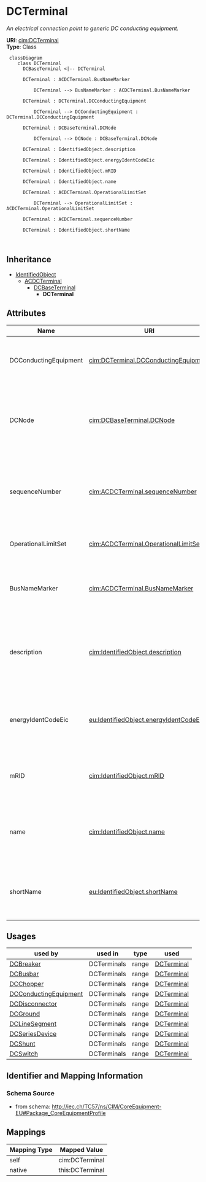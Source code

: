 # DCTerminal


_An electrical connection point to generic DC conducting equipment._





**URI**: [cim:DCTerminal](http://iec.ch/TC57/CIM100#DCTerminal)<br />
**Type**: Class




```mermaid
 classDiagram
    class DCTerminal
      DCBaseTerminal <|-- DCTerminal
      
      DCTerminal : ACDCTerminal.BusNameMarker
        
          DCTerminal --> BusNameMarker : ACDCTerminal.BusNameMarker
        
      DCTerminal : DCTerminal.DCConductingEquipment
        
          DCTerminal --> DCConductingEquipment : DCTerminal.DCConductingEquipment
        
      DCTerminal : DCBaseTerminal.DCNode
        
          DCTerminal --> DCNode : DCBaseTerminal.DCNode
        
      DCTerminal : IdentifiedObject.description
        
      DCTerminal : IdentifiedObject.energyIdentCodeEic
        
      DCTerminal : IdentifiedObject.mRID
        
      DCTerminal : IdentifiedObject.name
        
      DCTerminal : ACDCTerminal.OperationalLimitSet
        
          DCTerminal --> OperationalLimitSet : ACDCTerminal.OperationalLimitSet
        
      DCTerminal : ACDCTerminal.sequenceNumber
        
      DCTerminal : IdentifiedObject.shortName
        
      
```





## Inheritance
* [IdentifiedObject](IdentifiedObject.md)
    * [ACDCTerminal](ACDCTerminal.md)
        * [DCBaseTerminal](DCBaseTerminal.md)
            * **DCTerminal**



## Attributes


| Name | URI | Cardinality and Range | Description | Inheritance |
| ---  | --- | --- | --- | --- |
| DCConductingEquipment | [cim:DCTerminal.DCConductingEquipment](http://iec.ch/TC57/CIM100#DCTerminal.DCConductingEquipment) | 1..1 <br />  [DCConductingEquipment](DCConductingEquipment.md)  | An DC  terminal belong to a DC conducting equipment | direct |
| DCNode | [cim:DCBaseTerminal.DCNode](http://iec.ch/TC57/CIM100#DCBaseTerminal.DCNode) | 0..1 <br />  [DCNode](DCNode.md)  | The DC connectivity node to which this DC base terminal connects with zero im... | [DCBaseTerminal](DCBaseTerminal.md) |
| sequenceNumber | [cim:ACDCTerminal.sequenceNumber](http://iec.ch/TC57/CIM100#ACDCTerminal.sequenceNumber) | 1..1 <br />  integer  | The orientation of the terminal connections for a multiple terminal conductin... | [ACDCTerminal](ACDCTerminal.md) |
| OperationalLimitSet | [cim:ACDCTerminal.OperationalLimitSet](http://iec.ch/TC57/CIM100#ACDCTerminal.OperationalLimitSet) | 0..* <br />  [OperationalLimitSet](OperationalLimitSet.md)  | The operational limit sets at the terminal | [ACDCTerminal](ACDCTerminal.md) |
| BusNameMarker | [cim:ACDCTerminal.BusNameMarker](http://iec.ch/TC57/CIM100#ACDCTerminal.BusNameMarker) | 0..1 <br />  [BusNameMarker](BusNameMarker.md)  | The bus name marker used to name the bus (topological node) | [ACDCTerminal](ACDCTerminal.md) |
| description | [cim:IdentifiedObject.description](http://iec.ch/TC57/CIM100#IdentifiedObject.description) | 0..1 <br />  string  | The description is a free human readable text describing or naming the object | [IdentifiedObject](IdentifiedObject.md) |
| energyIdentCodeEic | [eu:IdentifiedObject.energyIdentCodeEic](http://iec.ch/TC57/CIM100-European#IdentifiedObject.energyIdentCodeEic) | 0..1 <br />  string  | The attribute is used for an exchange of the EIC code (Energy identification ... | [IdentifiedObject](IdentifiedObject.md) |
| mRID | [cim:IdentifiedObject.mRID](http://iec.ch/TC57/CIM100#IdentifiedObject.mRID) | 1..1 <br />  string  | Master resource identifier issued by a model authority | [IdentifiedObject](IdentifiedObject.md) |
| name | [cim:IdentifiedObject.name](http://iec.ch/TC57/CIM100#IdentifiedObject.name) | 1..1 <br />  string  | The name is any free human readable and possibly non unique text naming the o... | [IdentifiedObject](IdentifiedObject.md) |
| shortName | [eu:IdentifiedObject.shortName](http://iec.ch/TC57/CIM100-European#IdentifiedObject.shortName) | 0..1 <br />  string  | The attribute is used for an exchange of a human readable short name with len... | [IdentifiedObject](IdentifiedObject.md) |





## Usages

| used by | used in | type | used |
| ---  | --- | --- | --- |
| [DCBreaker](DCBreaker.md) | DCTerminals | range | [DCTerminal](DCTerminal.md) |
| [DCBusbar](DCBusbar.md) | DCTerminals | range | [DCTerminal](DCTerminal.md) |
| [DCChopper](DCChopper.md) | DCTerminals | range | [DCTerminal](DCTerminal.md) |
| [DCConductingEquipment](DCConductingEquipment.md) | DCTerminals | range | [DCTerminal](DCTerminal.md) |
| [DCDisconnector](DCDisconnector.md) | DCTerminals | range | [DCTerminal](DCTerminal.md) |
| [DCGround](DCGround.md) | DCTerminals | range | [DCTerminal](DCTerminal.md) |
| [DCLineSegment](DCLineSegment.md) | DCTerminals | range | [DCTerminal](DCTerminal.md) |
| [DCSeriesDevice](DCSeriesDevice.md) | DCTerminals | range | [DCTerminal](DCTerminal.md) |
| [DCShunt](DCShunt.md) | DCTerminals | range | [DCTerminal](DCTerminal.md) |
| [DCSwitch](DCSwitch.md) | DCTerminals | range | [DCTerminal](DCTerminal.md) |






## Identifier and Mapping Information







### Schema Source


* from schema: http://iec.ch/TC57/ns/CIM/CoreEquipment-EU#Package_CoreEquipmentProfile





## Mappings

| Mapping Type | Mapped Value |
| ---  | ---  |
| self | cim:DCTerminal |
| native | this:DCTerminal |




